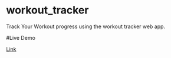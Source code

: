 # workout_tracker
Track Your Workout progress using the workout tracker web app.

#Live Demo

<a href="https://workoutprogress.netlify.app/">Link</a>
